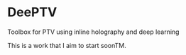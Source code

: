 # DeePTV
Toolbox for PTV using inline holography and deep learning

This is a work that I aim to start soonTM.
